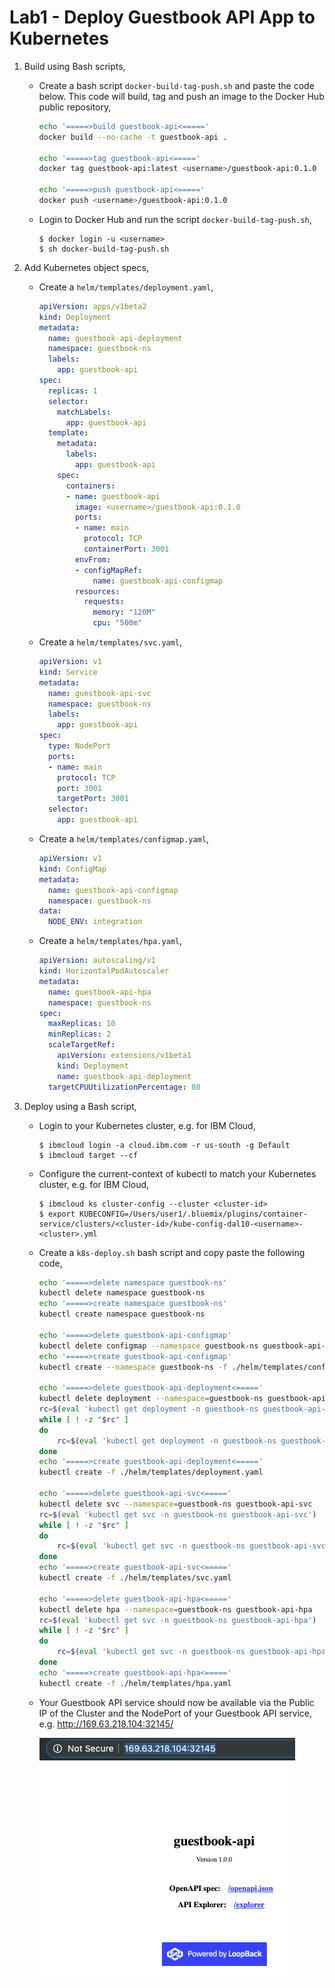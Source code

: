 # Lab1 - Deploy Guestbook API App to Kubernetes

1.  Build using Bash scripts,

	* Create a bash script `docker-build-tag-push.sh` and paste the code below. This code will build, tag and push an image to the Docker Hub public repository,

		```bash
		echo '=====>build guestbook-api<====='
		docker build --no-cache -t guestbook-api .

		echo '=====>tag guestbook-api<====='
		docker tag guestbook-api:latest <username>/guestbook-api:0.1.0

		echo '=====>push guestbook-api<====='
		docker push <username>/guestbook-api:0.1.0
		```

	* Login to Docker Hub and run the script `docker-build-tag-push.sh`,
	
		```console
		$ docker login -u <username>
		$ sh docker-build-tag-push.sh
		```

2.  Add Kubernetes object specs, 

	* Create a `helm/templates/deployment.yaml`,

		```yaml
		apiVersion: apps/v1beta2
		kind: Deployment
		metadata: 
		  name: guestbook-api-deployment
		  namespace: guestbook-ns
		  labels: 
			app: guestbook-api
		spec:
		  replicas: 1
		  selector: 
			matchLabels:
		  	  app: guestbook-api
		  template: 
			metadata: 
			  labels:
				app: guestbook-api
			spec: 
			  containers:
			  - name: guestbook-api
				image: <username>/guestbook-api:0.1.0
				ports:
				- name: main
				  protocol: TCP
				  containerPort: 3001
				envFrom:
				- configMapRef:
					name: guestbook-api-configmap
				resources:
				  requests:
				    memory: "120M"
					cpu: "500m" 
		```

	* Create a `helm/templates/svc.yaml`,

		```yaml
		apiVersion: v1
		kind: Service
		metadata:
		  name: guestbook-api-svc
		  namespace: guestbook-ns
		  labels:
			app: guestbook-api
		spec:
		  type: NodePort
		  ports:
		  - name: main
			protocol: TCP
			port: 3001
			targetPort: 3001
		  selector: 
			app: guestbook-api
		```

	* Create a `helm/templates/configmap.yaml`,

		```yaml
		apiVersion: v1
		kind: ConfigMap
		metadata:
		  name: guestbook-api-configmap
		  namespace: guestbook-ns
		data:
		  NODE_ENV: integration
		```

	* Create a `helm/templates/hpa.yaml`,

		```yaml
		apiVersion: autoscaling/v1
		kind: HorizontalPodAutoscaler
		metadata:
		  name: guestbook-api-hpa
		  namespace: guestbook-ns
		spec:
		  maxReplicas: 10
		  minReplicas: 2
		  scaleTargetRef:
			apiVersion: extensions/v1beta1
			kind: Deployment
			name: guestbook-api-deployment
		  targetCPUUtilizationPercentage: 80
		```

3.  Deploy using a Bash script,

	* Login to your Kubernetes cluster, e.g. for IBM Cloud,

		```console
		$ ibmcloud login -a cloud.ibm.com -r us-south -g Default
		$ ibmcloud target --cf
		```

	* Configure the current-context of kubectl to match your Kubernetes cluster, e.g. for IBM Cloud,

		```console
		$ ibmcloud ks cluster-config --cluster <cluster-id>
		$ export KUBECONFIG=/Users/user1/.bluemix/plugins/container-service/clusters/<cluster-id>/kube-config-dal10-<username>-<cluster>.yml
		```

	* Create a `k8s-deploy.sh` bash script and copy paste the following code,

		```bash
		echo '=====>delete namespace guestbook-ns'
		kubectl delete namespace guestbook-ns
		echo '=====>create namespace guestbook-ns'
		kubectl create namespace guestbook-ns

		echo '=====>delete guestbook-api-configmap'
		kubectl delete configmap --namespace guestbook-ns guestbook-api-configmap
		echo '=====>create guestbook-api-configmap'
		kubectl create --namespace guestbook-ns -f ./helm/templates/configmap.yaml

		echo '=====>delete guestbook-api-deployment<====='
		kubectl delete deployment --namespace=guestbook-ns guestbook-api-deployment
		rc=$(eval 'kubectl get deployment -n guestbook-ns guestbook-api-deployment')
		while [ ! -z "$rc" ] 
		do
			rc=$(eval 'kubectl get deployment -n guestbook-ns guestbook-api-deployment')
		done
		echo '=====>create guestbook-api-deployment<====='
		kubectl create -f ./helm/templates/deployment.yaml

		echo '=====>delete guestbook-api-svc<====='
		kubectl delete svc --namespace=guestbook-ns guestbook-api-svc
		rc=$(eval 'kubectl get svc -n guestbook-ns guestbook-api-svc')
		while [ ! -z "$rc" ] 
		do
			rc=$(eval 'kubectl get svc -n guestbook-ns guestbook-api-svc')
		done
		echo '=====>create guestbook-api-svc<====='
		kubectl create -f ./helm/templates/svc.yaml

		echo '=====>delete guestbook-api-hpa<====='
		kubectl delete hpa --namespace=guestbook-ns guestbook-api-hpa
		rc=$(eval 'kubectl get svc -n guestbook-ns guestbook-api-hpa')
		while [ ! -z "$rc" ] 
		do
			rc=$(eval 'kubectl get svc -n guestbook-ns guestbook-api-hpa')
		done
		echo '=====>create guestbook-api-hpa<====='
		kubectl create -f ./helm/templates/hpa.yaml
		```

	* Your Guestbook API service should now be available via the Public IP of the Cluster and the NodePort of your Guestbook API service, e.g. http://169.63.218.104:32145/

		![Guestbook API on Kubernetes](../images/guestbook-api-on-kubernetes.png)

